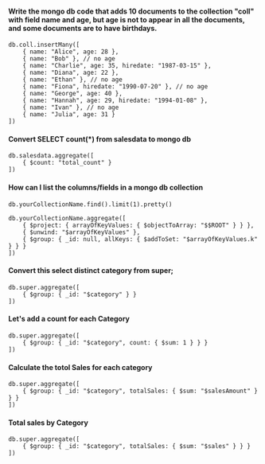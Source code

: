 #### Write the mongo db code that adds 10 documents to the collection "coll" with field name and age, but age is not to appear in all the documents, and some documents are to have birthdays.

```
db.coll.insertMany([
    { name: "Alice", age: 28 },
    { name: "Bob" }, // no age
    { name: "Charlie", age: 35, hiredate: "1987-03-15" },
    { name: "Diana", age: 22 },
    { name: "Ethan" }, // no age
    { name: "Fiona", hiredate: "1990-07-20" }, // no age
    { name: "George", age: 40 },
    { name: "Hannah", age: 29, hiredate: "1994-01-08" },
    { name: "Ivan" }, // no age
    { name: "Julia", age: 31 }
])
```
#### Convert SELECT count(*) from salesdata to mongo db
```
db.salesdata.aggregate([
    { $count: "total_count" }
])
```
#### How can I list the columns/fields in a mongo db collection
```
db.yourCollectionName.find().limit(1).pretty()
```
```
db.yourCollectionName.aggregate([
    { $project: { arrayOfKeyValues: { $objectToArray: "$$ROOT" } } },
    { $unwind: "$arrayOfKeyValues" },
    { $group: { _id: null, allKeys: { $addToSet: "$arrayOfKeyValues.k" } } }
])
```
####  Convert this select distinct category from super; 
```
db.super.aggregate([
    { $group: { _id: "$category" } }
])
```
#### Let's add a count for each Category
```
db.super.aggregate([
    { $group: { _id: "$category", count: { $sum: 1 } } }
])
```
#### Calculate the  totol Sales for each category
```
db.super.aggregate([
    { $group: { _id: "$category", totalSales: { $sum: "$salesAmount" } } }
])
```
#### Total sales by Category

```
db.super.aggregate([
    { $group: { _id: "$category", totalSales: { $sum: "$sales" } } }
])
```





